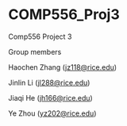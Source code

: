 # COMP556_Proj3
Comp556 Project 3

Group members

Haochen Zhang (jz118@rice.edu)

Jinlin Li (jl288@rice.edu)

Jiaqi He (jh166@rice.edu)

Ye Zhou (yz202@rice.edu)
